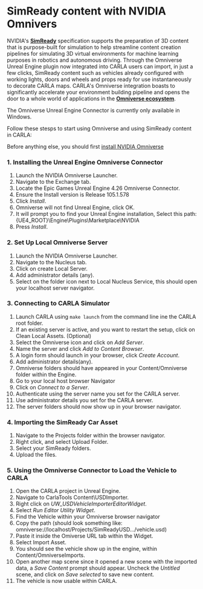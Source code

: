 # SimReady content with NVIDIA Omnivers

NVIDIA's [__SimReady__](#simready-content-from-nvidias-omniverse) specification supports the preparation of 3D content that is purpose-built for simulation to help streamline content creation pipelines for simulating 3D virtual environments for machine learning purposes in robotics and autonomous driving. Through the Omniverse Unreal Engine plugin now integrated into CARLA users can import, in just a few clicks, SimReady content such as vehicles already configured with working lights, doors and wheels and props ready for use instantaneously to decorate CARLA maps. CARLA's Omniverse integration boasts to significantly accelerate your environment building pipeline and opens the door to a whole world of applications in the [__Omniverse ecosystem__](https://www.nvidia.com/en-us/omniverse/ecosystem/). 

The Omniverse Unreal Engine Connector is currently only available in Windows.

Follow these stesps to start using Omniverse and using SimReady content in CARLA:

Before anything else, you should first [install NVIDIA Omniverse](https://docs.omniverse.nvidia.com/install-guide/latest/index.html)

### 1. Installing the Unreal Engine Omniverse Connector

1. Launch the NVIDIA Omniverse Launcher.
2. Navigate to the Exchange tab.
3. Locate the Epic Games Unreal Engine 4.26 Omniverse Connector.
4. Ensure the Install version is Release 105.1.578
5. Click *Install*.
6. Omniverse will not find Unreal Engine, click OK.
7. It will prompt you to find your Unreal Engine installation, Select this path: {UE4_ROOT}\Engine\Plugins\Marketplace\NVIDIA
8. Press *Install*.

### 2. Set Up Local Omniverse Server

1. Launch the NVIDIA Omniverse Launcher.
2. Navigate to the Nucleus tab.
3. Click on create Local Server.
4. Add administrator details (any).
5. Select on the folder icon next to Local Nucleus Service, this should open your localhost server navigator.

### 3. Connecting to CARLA Simulator

1. Launch CARLA using `make launch` from the command line ine the CARLA root folder.
2. If an existing server is active, and you want to restart the setup, click on Clean Local Assets. (Optional)
3. Select the Omniverse icon and click on *Add Server*.
4. Name the server and click *Add to Content Browser*.
5. A login form should launch in your browser, click *Create Account*.
6. Add administrator details(any).
7. Omniverse folders should have appeared in your Content/Omniverse folder within the Engine.
8. Go to your local host browser Navigator
9. Click on *Connect to a Server*.
10. Authenticate using the server name you set for the CARLA server.
11. Use administrator details you set for the CARLA server.
12. The server folders should now show up in your browser navigator.

### 4. Importing the SimReady Car Asset

1. Navigate to the Projects folder within the browser navigator.
2. Right click, and select Upload Folder.
3. Select your SimReady folders.
4. Upload the files.

### 5. Using the Omniverse Connector to Load the Vehicle to CARLA

1. Open the CARLA project in Unreal Engine.
2. Navigate to CarlaTools Content\USDImporter.
3. Right click on *UW_USDVehicleImporterEditorWidget*.
4. Select *Run Editor Utility Widget*.
5. Find the Vehicle within your Omniverse browser navigator
6. Copy the path (should look something like: omniverse://localhost/Projects/SimReadyUSD.../vehicle.usd)
7. Paste it inside the Omiverse URL tab within the Widget.
8. Select Import Asset.
9. You should see the vehicle show up in the engine, within Content/OmniverseImports.
10. Open another map scene since it opened a new scene with the imported data, a *Save Content* prompt should appear. Uncheck the *Untitled* scene, and click on *Save selected* to save new content.
11. The vehicle is now usable within CARLA.
